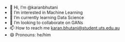 - 👋 Hi, I’m @karanbhutani
- 👀 I’m interested in Machine Learning
- 🌱 I’m currently learning Data Science
- 💞️ I’m looking to collaborate on GANs
- 📫 How to reach me karan.bhutani@student.uts.edu.au
- 😄 Pronouns: he/him

<!---
karanbhutani/karanbhutani is a ✨ special ✨ repository because its `README.md` (this file) appears on your GitHub profile.
You can click the Preview link to take a look at your changes.
--->
